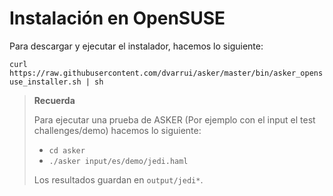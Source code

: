 
# Instalación en OpenSUSE

Para descargar y ejecutar el instalador, hacemos lo siguiente:

`curl https://raw.githubusercontent.com/dvarrui/asker/master/bin/asker_opensuse_installer.sh | sh`

> **Recuerda**
>
> Para ejecutar una prueba de ASKER (Por ejemplo con el input el test challenges/demo) hacemos lo siguiente:
> * `cd asker`
> * `./asker input/es/demo/jedi.haml`
>
> Los resultados guardan en `output/jedi*`.
